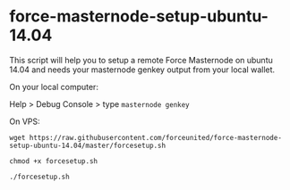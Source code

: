 # force-masternode-setup-ubuntu-14.04
This script will help you to setup a remote Force Masternode on ubuntu 14.04 and needs your masternode genkey output from your local wallet. 

On your local computer:

Help > Debug Console > type ``masternode genkey``

On VPS:

``wget https://raw.githubusercontent.com/forceunited/force-masternode-setup-ubuntu-14.04/master/forcesetup.sh``

``chmod +x forcesetup.sh``

``./forcesetup.sh``
